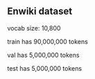 Enwiki dataset
-----------------

vocab size: 10,800

train has 90,000,000 tokens

val has 5,000,000 tokens

test has 5,000,000 tokens